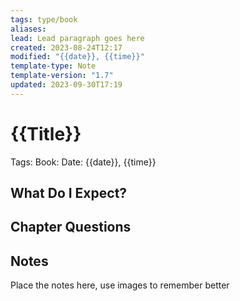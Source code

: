 ```yaml
---
tags: type/book
aliases: 
lead: Lead paragraph goes here
created: 2023-08-24T12:17
modified: "{{date}}, {{time}}"
template-type: Note
template-version: "1.7"
updated: 2023-09-30T17:19
---
```


# {{Title}}

Tags: 
Book: 
Date: {{date}}, {{time}}

## What Do I Expect?

## Chapter Questions

## Notes

Place the notes here, use images to remember better